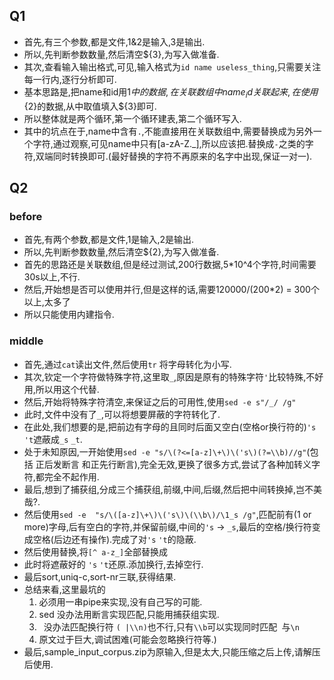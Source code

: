 <!--
 * @Author: your name
 * @Date: 2020-04-04 18:18:03
 * @LastEditTime: 2020-04-04 18:53:23
 * @LastEditors: nanoseeds
 * @Description: In User Settings Edit
 * @FilePath: \Assignment_1\Analysis.md
 -->
## Q1
+ 首先,有三个参数,都是文件,1&2是输入,3是输出.
+ 所以,先判断参数数量,然后清空${3},为写入做准备.
+ 其次,查看输入输出格式,可见,输入格式为`id name useless_thing`,只需要关注每一行内,逐行分析即可.
+ 基本思路是,把name和id用${1}中的数据,在关联数组中name_id关联起来,在使用${2}的数据,从中取值填入${3}即可.
+ 所以整体就是两个循环,第一个循环建表,第二个循环写入.
+ 其中的坑点在于,name中含有`.`,不能直接用在关联数组中,需要替换成为另外一个字符,通过观察,可见name中只有[a-zA-Z._],所以应该把.替换成`-`之类的字符,双端同时转换即可.(最好替换的字符不再原来的名字中出现,保证一对一).

## Q2
### before
+ 首先,有两个参数,都是文件,1是输入,2是输出.
+ 所以,先判断参数数量,然后清空${2},为写入做准备.
+ 首先的思路还是关联数组,但是经过测试,200行数据,5*10^4个字符,时间需要30s以上,不行.
+ 然后,开始想是否可以使用并行,但是这样的话,需要120000/(200*2) = 300个以上,太多了
+ 所以只能使用内建指令.
### middle
+ 首先,通过`cat`读出文件,然后使用`tr` 将字母转化为小写.
+ 其次,钦定一个字符做特殊字符,这里取`_`,原因是原有的特殊字符`'`比较特殊,不好用,所以用这个代替.
+ 然后,开始将特殊字符清空,来保证之后的可用性,使用`sed -e s"/_/ /g" `
+ 此时,文件中没有了`_`,可以将想要屏蔽的字符转化了.
+ 在此处,我们想要的是,把前边有字母的且同时后面又空白(空格or换行符的)`'s` `'t`遮蔽成`_s` `_t`.
+ 处于未知原因,一开始使用`sed -e "s/\(?<=[a-z]\+\)\('s\)(?=\\b)//g"`(包括 正后发断言 和正先行断言),完全无效,更换了很多方式,尝试了各种加转义字符,都完全不起作用.
+ 最后,想到了捕获组,分成三个捕获组,前缀,中间,后缀,然后把中间转换掉,岂不美哉?.
+ 然后使用`sed -e  "s/\([a-z]\+\)\('s\)\(\\b\)/\1_s /g"`,匹配前有(1 or more)字母,后有空白的字符,并保留前缀,中间的`'s` -> `_s`,最后的空格/换行符变成空格(后边还有操作).完成了对`'s` `'t`的隐蔽.
+ 然后使用替换,将`[^ a-z_]`全部替换成` `
+ 此时将遮蔽好的 `'s` `'t`还原.添加换行,去掉空行.
+ 最后sort,uniq-c,sort-nr三联,获得结果.
+ 总结来看,这里最坑的
    1. 必须用一串pipe来实现,没有自己写的可能.
    2. sed 没办法用断言实现匹配,只能用捕获组实现.
    3. ` `没办法匹配换行符 `( |\\n)`也不行,只有`\\b`可以实现同时匹配` `与`\n`
    4. 原文过于巨大,调试困难(可能会忽略换行符等.)
+ 最后,sample_input_corpus.zip为原输入,但是太大,只能压缩之后上传,请解压后使用.